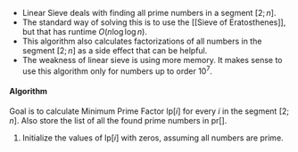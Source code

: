 - Linear Sieve deals with finding all prime numbers in a segment $[2; n]$.
- The standard way of solving this is to use the [[Sieve of Eratosthenes]], but that has runtime $O(n\log\log n)$.
- This algorithm also calculates factorizations of all numbers in the segment $[2; n]$ as a side effect that can be helpful.
- The weakness of linear sieve is using more memory. It makes sense to use this algorithm only for numbers up to order $10^7$.
#### Algorithm
Goal is to calculate Minimum Prime Factor $\text{lp}[i]$ for every $i$ in the segment $[2; n]$. Also store the list of all the found prime numbers in $\text{pr}[]$.
1. Initialize the values of $\text{lp}[i]$ with zeros, assuming all numbers are prime.